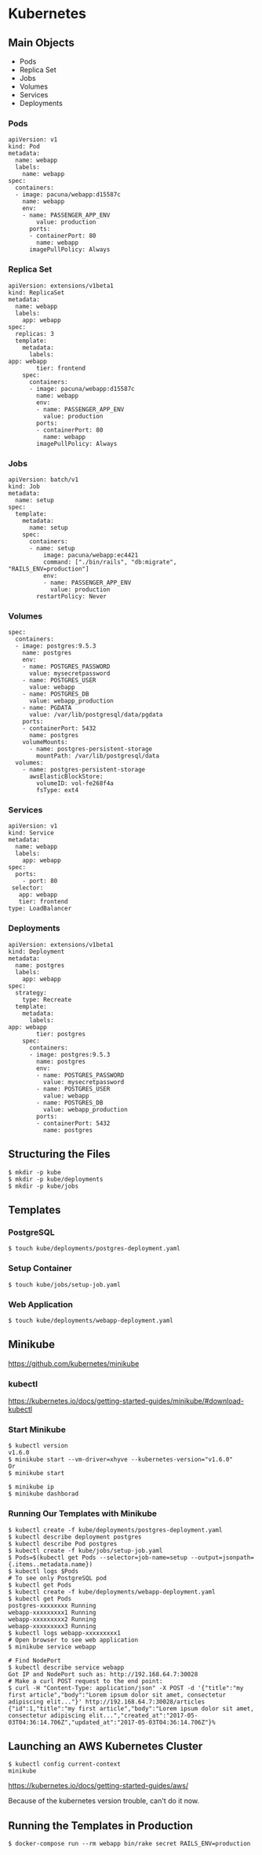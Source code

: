 # Kubernetes

## Main Objects

- Pods
- Replica Set
- Jobs
- Volumes
- Services
- Deployments

### Pods

```
apiVersion: v1
kind: Pod
metadata:
  name: webapp
  labels:
    name: webapp
spec:
  containers:
  - image: pacuna/webapp:d15587c
    name: webapp
    env:
    - name: PASSENGER_APP_ENV
        value: production
      ports:
      - containerPort: 80
        name: webapp
      imagePullPolicy: Always
```

### Replica Set

```
apiVersion: extensions/v1beta1
kind: ReplicaSet
metadata:
  name: webapp
  labels:
    app: webapp
spec:
  replicas: 3
  template:
    metadata:
      labels:
app: webapp
        tier: frontend
    spec:
      containers:
      - image: pacuna/webapp:d15587c
        name: webapp
        env:
        - name: PASSENGER_APP_ENV
          value: production
        ports:
        - containerPort: 80
          name: webapp
        imagePullPolicy: Always
```

### Jobs

```
apiVersion: batch/v1
kind: Job
metadata:
  name: setup
spec:
  template:
    metadata:
      name: setup
    spec:
      containers:
      - name: setup
          image: pacuna/webapp:ec4421
          command: ["./bin/rails", "db:migrate", "RAILS_ENV=production"]
          env:
          - name: PASSENGER_APP_ENV
            value: production
        restartPolicy: Never
```

### Volumes

```
spec:
  containers:
  - image: postgres:9.5.3
    name: postgres
    env:
    - name: POSTGRES_PASSWORD
      value: mysecretpassword
    - name: POSTGRES_USER
      value: webapp
    - name: POSTGRES_DB
      value: webapp_production
    - name: PGDATA
      value: /var/lib/postgresql/data/pgdata
    ports:
    - containerPort: 5432
      name: postgres
    volumeMounts:
      - name: postgres-persistent-storage
        mountPath: /var/lib/postgresql/data
  volumes:
    - name: postgres-persistent-storage
      awsElasticBlockStore:
        volumeID: vol-fe268f4a
        fsType: ext4
```

### Services

```
apiVersion: v1
kind: Service
metadata:
  name: webapp
  labels:
    app: webapp
spec:
  ports:
    - port: 80
 selector:
   app: webapp
   tier: frontend
type: LoadBalancer
```

### Deployments

```
apiVersion: extensions/v1beta1
kind: Deployment
metadata:
  name: postgres
  labels:
    app: webapp
spec:
  strategy:
    type: Recreate
  template:
    metadata:
      labels:
app: webapp
        tier: postgres
    spec:
      containers:
      - image: postgres:9.5.3
        name: postgres
        env:
        - name: POSTGRES_PASSWORD
          value: mysecretpassword
        - name: POSTGRES_USER
          value: webapp
        - name: POSTGRES_DB
          value: webapp_production
        ports:
        - containerPort: 5432
          name: postgres
```

## Structuring the Files

```
$ mkdir -p kube
$ mkdir -p kube/deployments
$ mkdir -p kube/jobs
```

## Templates

### PostgreSQL

```
$ touch kube/deployments/postgres-deployment.yaml
```

### Setup Container

```
$ touch kube/jobs/setup-job.yaml
```

### Web Application

```
$ touch kube/deployments/webapp-deployment.yaml
```

## Minikube

https://github.com/kubernetes/minikube

### kubectl

https://kubernetes.io/docs/getting-started-guides/minikube/#download-kubectl

### Start Minikube

```
$ kubectl version
v1.6.0
$ minikube start --vm-driver=xhyve --kubernetes-version="v1.6.0"
Or
$ minikube start

$ minikube ip
$ minikube dashborad
```

### Running Our Templates with Minikube

```
$ kubectl create -f kube/deployments/postgres-deployment.yaml
$ kubectl describe deployment postgres
$ kubectl describe Pod postgres
$ kubectl create -f kube/jobs/setup-job.yaml
$ Pods=$(kubectl get Pods --selector=job-name=setup --output=jsonpath={.items..metadata.name})
$ kubectl logs $Pods
# To see only PostgreSQL pod
$ kubectl get Pods
$ kubectl create -f kube/deployments/webapp-deployment.yaml
$ kubectl get Pods
postgres-xxxxxxxx Running
webapp-xxxxxxxxx1 Running
webapp-xxxxxxxxx2 Running
webapp-xxxxxxxxx3 Running
$ kubectl logs webapp-xxxxxxxxx1
# Open browser to see web application
$ minikube service webapp

# Find NodePort
$ kubectl describe service webapp
Got IP and NodePort such as: http://192.168.64.7:30028
# Make a curl POST request to the end point:
$ curl -H "Content-Type: application/json" -X POST -d '{"title":"my first article","body":"Lorem ipsum dolor sit amet, consectetur adipiscing elit..."}' http://192.168.64.7:30028/articles
{"id":1,"title":"my first article","body":"Lorem ipsum dolor sit amet, consectetur adipiscing elit...","created_at":"2017-05-03T04:36:14.706Z","updated_at":"2017-05-03T04:36:14.706Z"}%
```

## Launching an AWS Kubernetes Cluster

```
$ kubectl config current-context
minikube
```

https://kubernetes.io/docs/getting-started-guides/aws/

Because of the kubernetes version trouble, can't do it now.

## Running the Templates in Production

```
$ docker-compose run --rm webapp bin/rake secret RAILS_ENV=production
```
